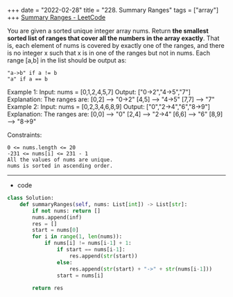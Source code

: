 +++ 
date = "2022-02-28"
title = "228. Summary Ranges"
tags = ["array"]
+++
[Summary Ranges - LeetCode](https://leetcode.com/problems/summary-ranges/)

You are given a sorted unique integer array nums.
Return __the smallest sorted list of ranges that cover all the numbers in the array exactly__. That is, each element of nums is covered by exactly one of the ranges, and there is no integer x such that x is in one of the ranges but not in nums.
Each range [a,b] in the list should be output as:

	"a->b" if a != b
	"a" if a == b 
Example 1:
Input: nums = [0,1,2,4,5,7] Output: ["0->2","4->5","7"] Explanation: The ranges are: [0,2] --> "0->2" [4,5] --> "4->5" [7,7] --> "7" 
Example 2:
Input: nums = [0,2,3,4,6,8,9] Output: ["0","2->4","6","8->9"] Explanation: The ranges are: [0,0] --> "0" [2,4] --> "2->4" [6,6] --> "6" [8,9] --> "8->9" 
 
Constraints:

	0 <= nums.length <= 20
	-231 <= nums[i] <= 231 - 1
	All the values of nums are unique.
	nums is sorted in ascending order.

---
- code
```py
class Solution:
    def summaryRanges(self, nums: List[int]) -> List[str]:
        if not nums: return []
        nums.append(inf)
        res = []
        start = nums[0]
        for i in range(1, len(nums)):
            if nums[i] != nums[i-1] + 1:
                if start == nums[i-1]:
                    res.append(str(start))
                else:
                    res.append(str(start) + "->" + str(nums[i-1]))
                start = nums[i]
                
        return res
```
